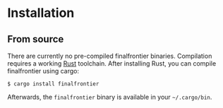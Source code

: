 # Installation

## From source

There are currently no pre-compiled finalfrontier binaries. Compilation
requires a working [Rust](https://www.rust-lang.org/) toolchain. After
installing Rust, you can compile finalfrontier using cargo:

~~~shell
$ cargo install finalfrontier
~~~

Afterwards, the `finalfrontier` binary is available in your
`~/.cargo/bin`.
